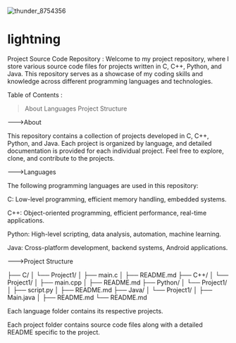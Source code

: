 ![thunder_8754356](https://github.com/user-attachments/assets/8ed026cd-6365-4dfa-9ac9-00538ac02a02)

# lightning


Project Source Code Repository :
Welcome to my project repository, where I store various source code files for projects written in C, C++, Python, and Java. This repository serves as a showcase of my coding skills and knowledge across different programming languages and technologies.

Table of Contents :
>About
>Languages
>Project Structure

--->About

This repository contains a collection of projects developed in C, C++, Python, and Java. Each project is organized by language, and detailed documentation is provided for each individual project. Feel free to explore, clone, and contribute to the projects.

--->Languages

The following programming languages are used in this repository:

C: Low-level programming, efficient memory handling, embedded systems.

C++: Object-oriented programming, efficient performance, real-time applications.

Python: High-level scripting, data analysis, automation, machine learning.

Java: Cross-platform development, backend systems, Android applications.


--->Project Structure

├── C/
│   └── Project1/
│       ├── main.c
│       ├── README.md
├── C++/
│   └── Project1/
│       ├── main.cpp
│       ├── README.md
├── Python/
│   └── Project1/
│       ├── script.py
│       ├── README.md
├── Java/
│   └── Project1/
│       ├── Main.java
│       ├── README.md
└── README.md

Each language folder contains its respective projects.

Each project folder contains source code files along with a detailed README specific to the project.
